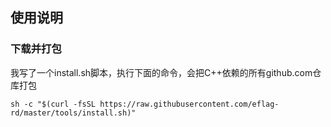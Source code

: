 ## 使用说明
### 下载并打包
我写了一个install.sh脚本，执行下面的命令，会把C++依赖的所有github.com仓库打包
```
sh -c "$(curl -fsSL https://raw.githubusercontent.com/eflag-rd/master/tools/install.sh)"
```
